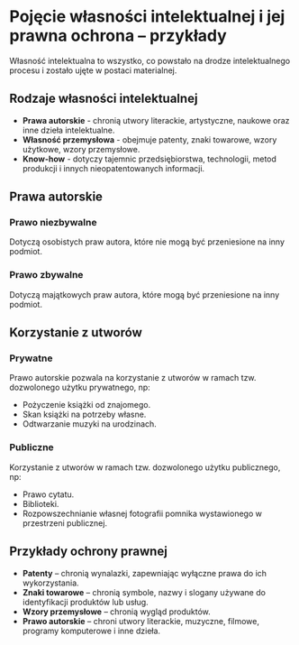 # Pojęcie własności intelektualnej i jej prawna ochrona – przykłady

Własność intelektualna to wszystko, co powstało na drodze intelektualnego procesu i zostało ujęte w postaci materialnej.

## Rodzaje własności intelektualnej

- **Prawa autorskie** - chronią utwory literackie, artystyczne, naukowe oraz inne dzieła intelektualne.
- **Własność przemysłowa** - obejmuje patenty, znaki towarowe, wzory użytkowe, wzory przemysłowe.
- **Know-how** - dotyczy tajemnic przedsiębiorstwa, technologii, metod produkcji i innych nieopatentowanych informacji.

## Prawa autorskie

### Prawo niezbywalne

Dotyczą osobistych praw autora, które nie mogą być przeniesione na inny podmiot.

### Prawo zbywalne

Dotyczą majątkowych praw autora, które mogą być przeniesione na inny podmiot.

## Korzystanie z utworów

### Prywatne

Prawo autorskie pozwala na korzystanie z utworów w ramach tzw. dozwolonego użytku prywatnego, np:

- Pożyczenie książki od znajomego.
- Skan książki na potrzeby własne.
- Odtwarzanie muzyki na urodzinach.

### Publiczne

Korzystanie z utworów w ramach tzw. dozwolonego użytku publicznego, np:

- Prawo cytatu.
- Biblioteki.
- Rozpowszechnianie własnej fotografii pomnika wystawionego w przestrzeni publicznej.

## Przykłady ochrony prawnej

- **Patenty** – chronią wynalazki, zapewniając wyłączne prawa do ich wykorzystania.
- **Znaki towarowe** – chronią symbole, nazwy i slogany używane do identyfikacji produktów lub usług.
- **Wzory przemysłowe** – chronią wygląd produktów.
- **Prawo autorskie** – chroni utwory literackie, muzyczne, filmowe, programy komputerowe i inne dzieła.
